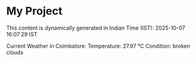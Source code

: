 # My Project

This content is dynamically generated in Indian Time (IST): 2025-10-07 16:07:29 IST


Current Weather in Coimbatore:
Temperature: 27.97 °C
Condition: broken clouds

